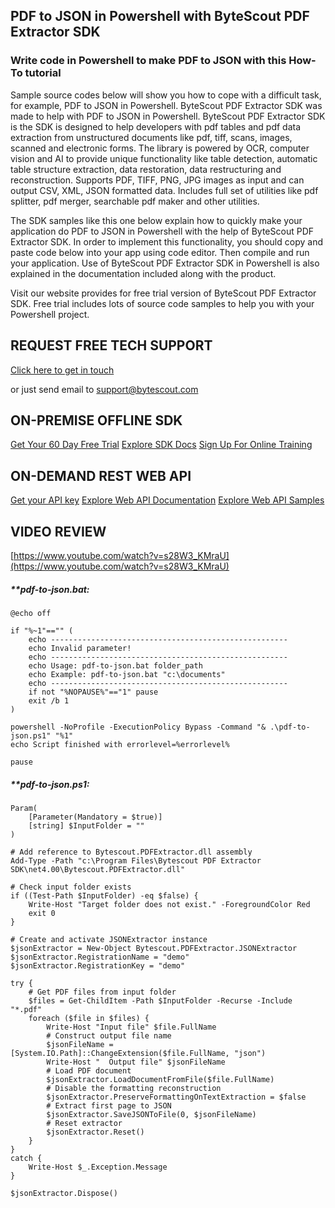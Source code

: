 ## PDF to JSON in Powershell with ByteScout PDF Extractor SDK

### Write code in Powershell to make PDF to JSON with this How-To tutorial

Sample source codes below will show you how to cope with a difficult task, for example, PDF to JSON in Powershell. ByteScout PDF Extractor SDK was made to help with PDF to JSON in Powershell. ByteScout PDF Extractor SDK is the SDK is designed to help developers with pdf tables and pdf data extraction from unstructured documents like pdf, tiff, scans, images, scanned and electronic forms. The library is powered by OCR, computer vision and AI to provide unique functionality like table detection, automatic table structure extraction, data restoration, data restructuring and reconstruction. Supports PDF, TIFF, PNG, JPG images as input and can output CSV, XML, JSON formatted data. Includes full set of utilities like pdf splitter, pdf merger, searchable pdf maker and other utilities.

The SDK samples like this one below explain how to quickly make your application do PDF to JSON in Powershell with the help of ByteScout PDF Extractor SDK. In order to implement this functionality, you should copy and paste code below into your app using code editor. Then compile and run your application. Use of ByteScout PDF Extractor SDK in Powershell is also explained in the documentation included along with the product.

Visit our website provides for free trial version of ByteScout PDF Extractor SDK. Free trial includes lots of source code samples to help you with your Powershell project.

## REQUEST FREE TECH SUPPORT

[Click here to get in touch](https://bytescout.zendesk.com/hc/en-us/requests/new?subject=ByteScout%20PDF%20Extractor%20SDK%20Question)

or just send email to [support@bytescout.com](mailto:support@bytescout.com?subject=ByteScout%20PDF%20Extractor%20SDK%20Question) 

## ON-PREMISE OFFLINE SDK 

[Get Your 60 Day Free Trial](https://bytescout.com/download/web-installer?utm_source=github-readme)
[Explore SDK Docs](https://bytescout.com/documentation/index.html?utm_source=github-readme)
[Sign Up For Online Training](https://academy.bytescout.com/)


## ON-DEMAND REST WEB API

[Get your API key](https://pdf.co/documentation/api?utm_source=github-readme)
[Explore Web API Documentation](https://pdf.co/documentation/api?utm_source=github-readme)
[Explore Web API Samples](https://github.com/bytescout/ByteScout-SDK-SourceCode/tree/master/PDF.co%20Web%20API)

## VIDEO REVIEW

[https://www.youtube.com/watch?v=s28W3_KMraU](https://www.youtube.com/watch?v=s28W3_KMraU)




<!-- code block begin -->

##### ****pdf-to-json.bat:**
    
```
@echo off

if "%~1"=="" (
    echo -----------------------------------------------------
    echo Invalid parameter!
    echo -----------------------------------------------------
    echo Usage: pdf-to-json.bat folder_path
    echo Example: pdf-to-json.bat "c:\documents"
    echo -----------------------------------------------------
    if not "%NOPAUSE%"=="1" pause
    exit /b 1
)

powershell -NoProfile -ExecutionPolicy Bypass -Command "& .\pdf-to-json.ps1" "%1"
echo Script finished with errorlevel=%errorlevel%

pause
```

<!-- code block end -->    

<!-- code block begin -->

##### ****pdf-to-json.ps1:**
    
```
Param(
    [Parameter(Mandatory = $true)]
    [string] $InputFolder = ""
)

# Add reference to Bytescout.PDFExtractor.dll assembly
Add-Type -Path "c:\Program Files\Bytescout PDF Extractor SDK\net4.00\Bytescout.PDFExtractor.dll"

# Check input folder exists
if ((Test-Path $InputFolder) -eq $false) {
    Write-Host "Target folder does not exist." -ForegroundColor Red
    exit 0
}

# Create and activate JSONExtractor instance
$jsonExtractor = New-Object Bytescout.PDFExtractor.JSONExtractor
$jsonExtractor.RegistrationName = "demo"
$jsonExtractor.RegistrationKey = "demo"

try {
    # Get PDF files from input folder
    $files = Get-ChildItem -Path $InputFolder -Recurse -Include "*.pdf"
    foreach ($file in $files) {
        Write-Host "Input file" $file.FullName
        # Construct output file name
        $jsonFileName = [System.IO.Path]::ChangeExtension($file.FullName, "json")
        Write-Host "  Output file" $jsonFileName
        # Load PDF document
        $jsonExtractor.LoadDocumentFromFile($file.FullName)
        # Disable the formatting reconstruction
        $jsonExtractor.PreserveFormattingOnTextExtraction = $false
        # Extract first page to JSON
        $jsonExtractor.SaveJSONToFile(0, $jsonFileName)
        # Reset extractor
        $jsonExtractor.Reset()
    }
}
catch {
    Write-Host $_.Exception.Message
}

$jsonExtractor.Dispose()
```

<!-- code block end -->